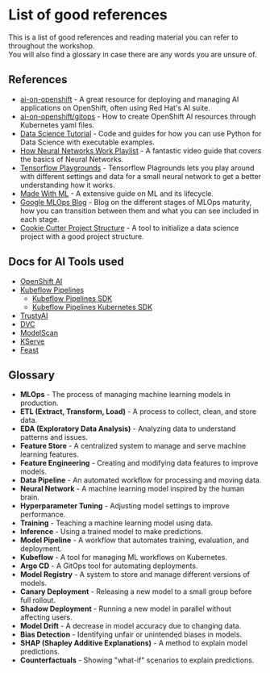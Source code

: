 # List of good references

This is a list of good references and reading material you can refer to throughout the workshop.  
You will also find a glossary in case there are any words you are unsure of.  


## References
- [ai-on-openshift](https://ai-on-openshift.io/) - A great resource for deploying and managing AI applications on OpenShift, often using Red Hat's AI suite.
- [ai-on-openshift/gitops](https://ai-on-openshift.io/odh-rhoai/gitops/) - How to create OpenShift AI resources through Kubernetes yaml files.
- [Data Science Tutorial](https://www.w3schools.com/datascience/default.asp) - Code and guides for how you can use Python for Data Science with executable examples.
- [How Neural Networks Work Playlist](https://www.youtube.com/playlist?list=PLZHQObOWTQDNU6R1_67000Dx_ZCJB-3pi) - A fantastic video guide that covers the basics of Neural Networks.
- [Tensorflow Playgrounds](https://playground.tensorflow.org/) - Tensorflow Plagrounds lets you play around with different settings and data for a small neural network to get a better understanding how it works.
- [Made With ML](https://madewithml.com/) - A extensive guide on ML and its lifecycle.
- [Google MLOps Blog](https://cloud.google.com/architecture/mlops-continuous-delivery-and-automation-pipelines-in-machine-learning) - Blog on the different stages of MLOps maturity, how you can transition between them and what you can see included in each stage.
- [Cookie Cutter Project Structure](https://cookiecutter-data-science.drivendata.org/) - A tool to initialize a data science project with a good project structure.

## Docs for AI Tools used
- [OpenShift AI](https://docs.redhat.com/en/documentation/red_hat_openshift_ai_self-managed/2-latest)
- [Kubeflow Pipelines](https://www.kubeflow.org/docs/components/pipelines/)
    - [Kubeflow Pipelines SDK](https://kubeflow-pipelines.readthedocs.io/en/sdk-2.12.0/)
    - [Kubeflow Pipelines Kubernetes SDK](https://kfp-kubernetes.readthedocs.io/en/kfp-kubernetes-1.4.0/)
- [TrustyAI](https://github.com/trustyai-explainability)
- [DVC](https://dvc.org/doc)
- [ModelScan](https://github.com/protectai/modelscan)
- [KServe](https://kserve.github.io/website/master/modelserving/control_plane/)
- [Feast](https://docs.feast.dev/)

## Glossary
- **MLOps** - The process of managing machine learning models in production.
- **ETL (Extract, Transform, Load)** - A process to collect, clean, and store data.
- **EDA (Exploratory Data Analysis)** - Analyzing data to understand patterns and issues.
- **Feature Store** - A centralized system to manage and serve machine learning features.
- **Feature Engineering** - Creating and modifying data features to improve models.
- **Data Pipeline** - An automated workflow for processing and moving data.
- **Neural Network** - A machine learning model inspired by the human brain.
- **Hyperparameter Tuning** - Adjusting model settings to improve performance.
- **Training** - Teaching a machine learning model using data.
- **Inference** - Using a trained model to make predictions.
- **Model Pipeline** - A workflow that automates training, evaluation, and deployment.
- **Kubeflow** - A tool for managing ML workflows on Kubernetes.
- **Argo CD** - A GitOps tool for automating deployments.
- **Model Registry** - A system to store and manage different versions of models.
- **Canary Deployment** - Releasing a new model to a small group before full rollout.
- **Shadow Deployment** - Running a new model in parallel without affecting users.
- **Model Drift** - A decrease in model accuracy due to changing data.
- **Bias Detection** - Identifying unfair or unintended biases in models.
- **SHAP (Shapley Additive Explanations)** - A method to explain model predictions.
- **Counterfactuals** - Showing "what-if" scenarios to explain predictions.